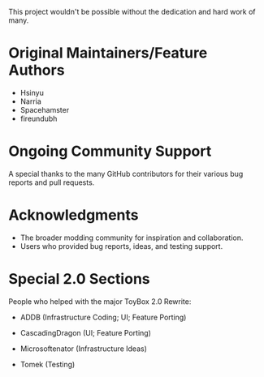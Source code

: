 This project wouldn't be possible without the dedication and hard work of many. 

# Original Maintainers/Feature Authors

- Hsinyu
- Narria
- Spacehamster
- fireundubh

# Ongoing Community Support

A special thanks to the many GitHub contributors for their various bug reports and pull requests.

# Acknowledgments

- The broader modding community for inspiration and collaboration.
- Users who provided bug reports, ideas, and testing support.

# Special 2.0 Sections

People who helped with the major ToyBox 2.0 Rewrite:

- ADDB (Infrastructure Coding; UI; Feature Porting)
- CascadingDragon (UI; Feature Porting)

- Microsoftenator (Infrastructure Ideas)

- Tomek (Testing)